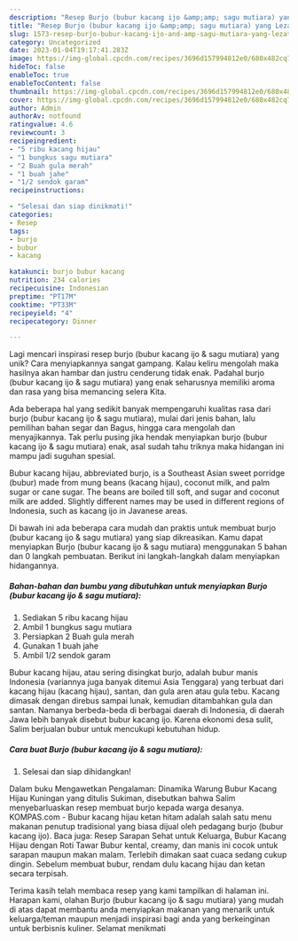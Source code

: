 ```yaml
---
description: "Resep Burjo (bubur kacang ijo &amp;amp; sagu mutiara) yang Lezat Sekali"
title: "Resep Burjo (bubur kacang ijo &amp;amp; sagu mutiara) yang Lezat Sekali"
slug: 1573-resep-burjo-bubur-kacang-ijo-and-amp-sagu-mutiara-yang-lezat-sekali
category: Uncategorized
date: 2023-01-04T19:17:41.283Z
image: https://img-global.cpcdn.com/recipes/3696d157994812e0/680x482cq70/burjo-bubur-kacang-ijo-sagu-mutiara-foto-resep-utama.jpg
hideToc: false
enableToc: true
enableTocContent: false
thumbnail: https://img-global.cpcdn.com/recipes/3696d157994812e0/680x482cq70/burjo-bubur-kacang-ijo-sagu-mutiara-foto-resep-utama.jpg
cover: https://img-global.cpcdn.com/recipes/3696d157994812e0/680x482cq70/burjo-bubur-kacang-ijo-sagu-mutiara-foto-resep-utama.jpg
author: Admin
authorAv: notfound
ratingvalue: 4.6
reviewcount: 3
recipeingredient:
- "5 ribu kacang hijau"
- "1 bungkus sagu mutiara"
- "2 Buah gula merah"
- "1 buah jahe"
- "1/2 sendok garam"
recipeinstructions:

- "Selesai dan siap dinikmati!"
categories:
- Resep
tags:
- burjo
- bubur
- kacang

katakunci: burjo bubur kacang 
nutrition: 234 calories
recipecuisine: Indonesian
preptime: "PT17M"
cooktime: "PT33M"
recipeyield: "4"
recipecategory: Dinner

---
```





Lagi mencari inspirasi resep burjo (bubur kacang ijo &amp; sagu mutiara) yang unik? Cara menyiapkannya sangat gampang. Kalau keliru mengolah maka hasilnya akan hambar dan justru cenderung tidak enak. Padahal burjo (bubur kacang ijo &amp; sagu mutiara) yang enak seharusnya memiliki aroma dan rasa yang bisa memancing selera Kita.





Ada beberapa hal yang sedikit banyak mempengaruhi kualitas rasa dari burjo (bubur kacang ijo &amp; sagu mutiara), mulai dari jenis bahan, lalu pemilihan bahan segar dan Bagus, hingga cara mengolah dan menyajikannya. Tak perlu pusing jika hendak menyiapkan burjo (bubur kacang ijo &amp; sagu mutiara) enak,      asal sudah tahu triknya maka hidangan ini mampu jadi suguhan spesial.














Bubur kacang hijau, abbreviated burjo, is a Southeast Asian sweet porridge (bubur) made from mung beans (kacang hijau), coconut milk, and palm sugar or cane sugar. The beans are boiled till soft, and sugar and coconut milk are added. Slightly different names may be used in different regions of Indonesia, such as kacang ijo in Javanese areas.






Di bawah ini ada beberapa cara mudah dan praktis untuk membuat burjo (bubur kacang ijo &amp; sagu mutiara) yang siap dikreasikan. Kamu dapat menyiapkan Burjo (bubur kacang ijo &amp; sagu mutiara) menggunakan 5 bahan dan 0 langkah pembuatan. Berikut ini langkah-langkah dalam menyiapkan hidangannya.

<!--inarticleads1-->

##### Bahan-bahan dan bumbu yang dibutuhkan untuk menyiapkan Burjo (bubur kacang ijo &amp; sagu mutiara):

1. Sediakan 5 ribu kacang hijau
1. Ambil 1 bungkus sagu mutiara
1. Persiapkan 2 Buah gula merah
1. Gunakan 1 buah jahe
1. Ambil 1/2 sendok garam


Bubur kacang hijau, atau sering disingkat burjo, adalah bubur manis Indonesia (variannya juga banyak ditemui Asia Tenggara) yang terbuat dari kacang hijau (kacang hijau), santan, dan gula aren atau gula tebu. Kacang dimasak dengan direbus sampai lunak, kemudian ditambahkan gula dan santan. Namanya berbeda-beda di berbagai daerah di Indonesia, di daerah Jawa lebih banyak disebut bubur kacang ijo. Karena ekonomi desa sulit, Salim berjualan bubur untuk mencukupi kebutuhan hidup. 

<!--inarticleads2-->

##### Cara buat Burjo (bubur kacang ijo &amp; sagu mutiara):


1. Selesai dan siap dihidangkan!

Dalam buku Mengawetkan Pengalaman: Dinamika Warung Bubur Kacang Hijau Kuningan yang ditulis Sukiman, disebutkan bahwa Salim menyebarluaskan resep membuat burjo kepada warga desanya. KOMPAS.com - Bubur kacang hijau ketan hitam adalah salah satu menu makanan penutup tradisional yang biasa dijual oleh pedagang burjo (bubur kacang ijo). Baca juga: Resep Sarapan Sehat untuk Keluarga, Bubur Kacang Hijau dengan Roti Tawar Bubur kental, creamy, dan manis ini cocok untuk sarapan maupun makan malam. Terlebih dimakan saat cuaca sedang cukup dingin. Sebelum membuat bubur, rendam dulu kacang hijau dan ketan secara terpisah. 

Terima kasih telah membaca resep yang kami tampilkan di halaman ini. Harapan kami, olahan Burjo (bubur kacang ijo &amp; sagu mutiara) yang mudah di atas dapat membantu anda menyiapkan makanan yang menarik untuk keluarga/teman maupun menjadi inspirasi bagi anda yang berkeinginan untuk berbisnis kuliner. Selamat menikmati
